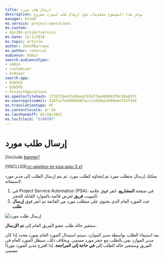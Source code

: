 ```yaml
---
title: إرسال طلب مورد
description: يوفر هذا الموضوع معلومات حول إرسال طلب لمورد مشروع.
manager: kfend
ms.service: project-operations
ms.custom:
- dyn365-projectservice
ms.date: 12/1/2018
ms.topic: article
author: JohnPBurrows
ms.author: ruhercul
audience: Admin
search.audienceType:
- admin
- customizer
- enduser
search.app:
- D365CE
- D365PS
- ProjectOperations
ms.openlocfilehash: 173572be43149aea253bf7beddb993f8c50ab337
ms.sourcegitcommit: 418fa1fe9d605b8faccc2d5dee1b04b4e753f194
ms.translationtype: HT
ms.contentlocale: ar-SA
ms.lasthandoff: 02/10/2021
ms.locfileid: "5149707"
---
```

# <a name="submitting-a-resource-request"></a>إرسال طلب مورد

[!include [banner](../includes/psa-now-project-operations.md)]

[!INCLUDE[cc-applies-to-psa-app-3.x](../includes/cc-applies-to-psa-app-3x.md)]

يمكنك إرسال متطلب مورد تم إنشاؤه كطلب مورد. ثم يتم إرسال الطلب إلى مدير مورد لاستيفائه.

1. في Project Service Automation (PSA)، في صفحة **المشاريع**، انقر فوق علامة التبويب **فريق** لعرض قائمة بالموارد القابلة للحجز. 
2. حدد المورد العام الذي يحتوي على متطلب مورد من القائمة ثم انقر فوق **إرسال طلب**.

![إرسال طلب مورد](media/RM-how-to-18.png)

ستتغير حالة طلب عضو الفريق العام إلى **تم الإرسال**.

بعد استيفاء الطلب بواسطة مدير الموارد، سيتم استبدال المورد العام بمورد محدد إذا كان مدير الموارد يفي بالطلب مع حجز مورد مسمي. وبخلاف ذلك، سيظل المورد العام في الفريق وستتغير حالة الطلب إلى **في حاجة إلى المراجعة**، إذا اقترح مدير المورد موردًا مسمى.
